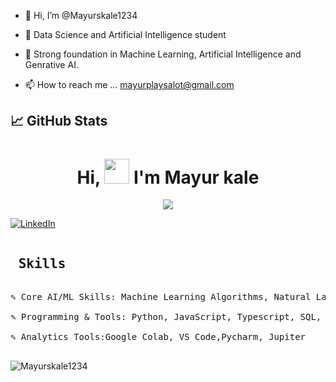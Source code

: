 - 👋 Hi, I’m @Mayurskale1234
- 👀 Data Science and Artificial Intelligence student 

- 🌱 Strong foundation in Machine Learning, Artificial Intelligence and Genrative AI.
- 📫 How to reach me ... mayurplaysalot@gmail.com

<!---
Mayurskale1234/Mayurskale1234 is a ✨ special ✨ repository because its `README.md` (this file) appears on your GitHub profile.
You can click the Preview link to take a look at your changes.
--->

## 📈 GitHub Stats

<h1 width="100%" align="center">Hi, <img src="https://github.com/Mayurskale1234/Mayurskale1234/blob/main/hi.gif" height="40px" /> I'm Mayur kale</h1>


<p align="center" height="40px"/>
  <a href="https://github.com/Mayurskale1234"> <img src="https://readme-typing-svg.herokuapp.com?color=%2336BCF7&duration=3000&lines=AI+madness;Online+Learning+Addict;Computer+Vision+Practitioner;Curious+about+AI"></a>
</p>

  
  
  <a href="https://www.linkedin.com/in/mayur-kale-b4a06a224/">
    <img alt="LinkedIn" title="LinkedIn Profile" href="https://www.linkedin.com/in/mayur-kale-b4a06a224/" src="https://img.shields.io/badge/LinkedIn-Profile-blue"></a>
  
<pre>
<h2> Skills </h2>
✎ Core AI/ML Skills: Machine Learning Algorithms, Natural Language Processing (NLP), Generative AI, Computer Vision, Data Analysis, Data Preprocessing, Prompting, Model Evaluation.

✎ Programming & Tools: Python, JavaScript, Typescript, SQL, Matplotlib, Seaborn, Plotly, Tableau, Pandas, NumPy, OpenCV.

✎ Analytics Tools:Google Colab, VS Code,Pycharm, Jupiter

</pre>

<p align="centre"><img src="https://github-readme-stats-five-lyart.vercel.app/api?username=Mayurskale1234&show_icons=true" alt="Mayurskale1234" /> </p>
